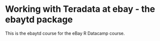 # Working with Teradata at ebay - the ebaytd package

This is the ebaytd course for the eBay R Datacamp course.


